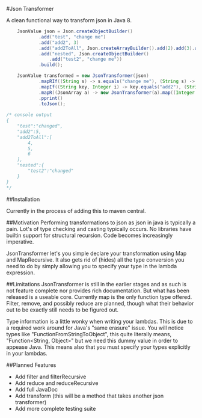 #Json Transformer

A clean functional way to transform json in Java 8.

```java
    JsonValue json = Json.createObjectBuilder()
            .add("test", "change me")
            .add("add2", 3)
            .add("add2ToAll", Json.createArrayBuilder().add(2).add(3).add(4))
            .add("nested", Json.createObjectBuilder()
                .add("test2", "change me"))
            .build();

    JsonValue transformed = new JsonTransformer(json)
            .mapRIf((String s) -> s.equals("change me"), (String s) -> "changed")
            .mapIf((String key, Integer i) -> key.equals("add2"), (String key, Integer i) -> i + 2)
            .mapR((JsonArray a) -> new JsonTransformer(a).map((Integer i) -> i + 2).toJson())
            .pprint()
            .toJson();
 
/* console output
{
    "test":"changed",
    "add2":5,
    "add2ToAll":[
        4,
        5,
        6
    ],
    "nested":{
        "test2":"changed"
    }
}
*/
```

##Installation

Currently in the process of adding this to maven central.


##Motivation
Performing transformations to json as json in java is typically a pain. Lot's of type checking and casting typically occurs. No libraries have builtin support for structural recursion. Code becomes increasingly imperative. 

JsonTransformer let's you simple declare your transformation using Map and MapRecursive. It also gets rid of (hides) all the type conversion you need to do by simply allowing you to specify your type in the lambda expression. 

##Limitations
JsonTransformer is still in the earlier stages and as such is not feature complete nor provides rich documentation. But what has been released is a useable core. Currently map is the only function type offered. Filter, remove, and possibly reduce are planned, though what their behavior out to be exactly still needs to be figured out.

Type information is a little wonky when writing your lambdas. This is due to a required work around for Java's "same erasure" issue. You will notice types like "FunctionFromStringToObject", this quite literally means, "Function\<String, Object\>" but we need this dummy value in order to appease Java. This means also that you must specify your types explicitly in your lambdas.

##Planned Features

* Add filter and filterRecursive
* Add reduce and reduceRecursive
* Add full JavaDoc
* Add transform (this will be a method that takes another json transformer)
* Add more complete testing suite